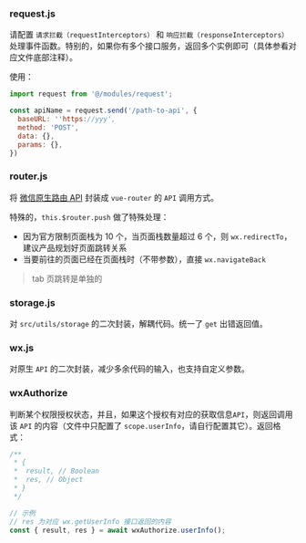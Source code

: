 ### request.js

请配置 `请求拦截（requestInterceptors）` 和 `响应拦截（responseInterceptors）` 处理事件函数。特别的，如果你有多个接口服务，返回多个实例即可（具体参看对应文件底部注释）。

使用：

```js
import request from '@/modules/request';

const apiName = request.send('/path-to-api', {
  baseURL: ''https://yyy',
  method: 'POST',
  data: {},
  params: {},
})
```

### router.js

将 [微信原生路由 API](https://developers.weixin.qq.com/miniprogram/dev/api/wx.switchTab.html) 封装成 `vue-router` 的 `API` 调用方式。

特殊的，`this.$router.push` 做了特殊处理：

- 因为官方限制页面栈为 10 个，当页面栈数量超过 6 个，则 `wx.redirectTo`，建议产品规划好页面跳转关系
- 当要前往的页面已经在页面栈时（不带参数），直接 `wx.navigateBack`

> tab 页跳转是单独的


### storage.js

对 `src/utils/storage` 的二次封装，解耦代码。统一了 `get` 出错返回值。

### wx.js

对原生 `API` 的二次封装，减少多余代码的输入，也支持自定义参数。

### wxAuthorize

判断某个权限授权状态，并且，如果这个授权有对应的获取信息`API`，则返回调用该 `API` 的内容（文件中只配置了 `scope.userInfo`，请自行配置其它）。返回格式：

```js
/**
 * {
 *  result, // Boolean
 *  res, // Object
 * }
 */

// 示例
// res 为对应 wx.getUserInfo 接口返回的内容
const { result, res } = await wxAuthorize.userInfo();
```